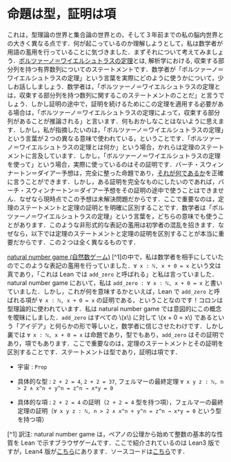<!-- # Propositions are types, proofs are terms. -->
# 命題は型，証明は項

<!-- This is where the world of type theory seriously diverges from the way things are set up in set theory, and also the way things were set up in my brain up until three years ago. In trying to understand what was going on here, I even realised that mathematicians take some liberties with their language here. Before we start, consider this. The [Bolzano-Weierstrass theorem](https://en.wikipedia.org/wiki/Bolzano%E2%80%93Weierstrass_theorem) is some statement in analysis about a bounded sequence having a convergent subsequence. I want to talk a little bit about how mathematicians use the phrase “Bolzano-Weierstrass theorem” in practice. A mathematician would say that the Bolzano-Weierstrass theorem is this statement about sequences having convergent subsequences. But if they are in the middle of a proof and need to apply it in order to continue with their proof, they say “by the Bolzano-Weierstrass theorem we deduce that there’s a convergent subsequence”. Nothing seems at all funny about any of this. But what I want to point out is that mathematicians are using the phrase “the Bolzano-Weierstrass theorem” in two different ways. When they say what it is, they are referring to the statement of the theorem. But when they say they’re using the Bolzano Weierstrass theorem, what they are actually using is its proof. The Birch and Swinnerton-Dyer conjecture is a perfectly well-formed true/false statement, you can certainly [say what it is](https://www.claymath.org/millennium-problems/birch-and-swinnerton-dyer-conjecture). But you can’t use the Birch and Swinnerton-Dyer conjecture in the middle of a proof of something else if you want your proof to be complete, because at the time of writing the conjecture is an unsolved problem. Making a clear distinction between the statement of a theorem, and the proof of a theorem, is important here. A mathematician might use the phrase “the Bolzano-Weierstrass theorem” to mean either concept. This informal abuse of notation can confuse beginners, because in the below it’s really important to be able to distinguish between a theorem statement, and a theorem proof; they are two very different things. -->

これは，型理論の世界と集合論の世界との，そして３年前までの私の脳内世界との大きく異なる点です．何が起こっているのか理解しようとして，私は数学者が用語の濫用を行っていることに気づきました．まずそれについて考えてみましょう．[ボルツァーノ＝ワイエルシュトラスの定理](https://en.wikipedia.org/wiki/Bolzano%E2%80%93Weierstrass_theorem)とは, 解析学における, 収束する部分列を持つ有界数列についてのステートメントです．数学者が「ボルツァーノ＝ワイエルシュトラスの定理」という言葉を実際にどのように使うかについて，少しお話ししましょう．数学者は，「ボルツァーノ＝ワイエルシュトラスの定理とは，収束する部分列を持つ数列に関するこのステートメントのことだ」と言うでしょう．しかし証明の途中で，証明を続けるためにこの定理を適用する必要がある場合は，「ボルツァーノ＝ワイエルシュトラスの定理によって，収束する部分列があることが推論される」と言います．何もおかしなことはないように思えます．しかし，私が指摘したいのは，「ボルツァーノ＝ワイエルシュトラスの定理」という言葉が２つの異なる意味で使われている，ということです．「ボルツァーノ＝ワイエルシュトラスの定理とは何か」という場合，かれらは定理のステートメントに言及しています．しかし，「ボルツァーノ＝ワイエルシュトラスの定理を使って」という場合，実際に使っているのはその証明です．バーチ・スウィンナートン＝ダイアー予想は，完全に整った命題であり，[それが何であるか](https://www.claymath.org/millennium-problems/birch-and-swinnerton-dyer-conjecture)を正確に言うことができます．しかし，ある証明を完全なものにしたいのであれば，バーチ・スウィンナートン＝ダイアー予想をその証明の途中で使うことはできません．なぜなら現時点でこの予想は未解決問題だからです．ここで重要なのは，定理のステートメントと定理の証明とを明確に区別することです．数学者は「ボルツァーノ＝ワイエルシュトラスの定理」という言葉を，どちらの意味でも使うことがあります．このような非形式的な表記の濫用は初学者の混乱を招きます．なぜなら，以下では定理のステートメントと定理の証明を区別することが本当に重要だからです．この２つは全く異なるものです．

<!-- In the [natural number game](http://wwwf.imperial.ac.uk/~buzzard/xena/natural_number_game/), I use this abuse of notation because I am trying to communicate to mathematicians. The statement `∀ x : ℕ, x + 0 = x` is a true statement, and I say things like “this is called `add_zero` in Lean”. In the natural number game I write statements such as `add_zero : ∀ x : ℕ, x + 0 = x`. But what this means is that the term called `add_zero` in Lean is a proof of `∀ x : ℕ, x + 0 = x`! The colon is being used in the type theory way. I am intentionally vague about this concept in the natural number game. I let mathematicians believe that `add_zero` is somehow equal to the “idea” that $x+0=x$ for all $x$. But what is going on under the hood is that `∀ x : ℕ, x + 0 = x` is a Proposition, which is a type, and `add_zero` is its proof, which is a term. Making a clear distinction between the statement of a theorem, and its proof, is important here. The statements are the types, the proofs are the terms. -->

[natural number game (自然数ゲーム)](http://wwwf.imperial.ac.uk/~buzzard/xena/natural_number_game/) [^1]の中で，私は数学者を相手にしていたのでこのような表記の濫用を行っていました．`∀ x : ℕ, x + 0 = x` という文は真であり，「これは Lean では `add_zero` と呼ばれる」と私は言っていました．natural number game において，私は `add_zero : ∀ x : ℕ, x + 0 = x` と書いていました．しかし，これが何を意味するかといえば，Lean で `add_zero` と呼ばれる項が `∀ x : ℕ, x + 0 = x` の証明である，ということなのです！コロンは型理論的に使われています．私は natural number game では意図的にこの概念を曖昧にしました．`add_zero` はすべての \\(x\\) に対して \\(x + 0 = x\\) であるという「アイデア」と何らかの形で等しいと，数学者に信じさせたわけです．しかし裏では `∀ x : ℕ, x + 0 = x` は命題であり，型でもあり，`add_zero` はその証明であり，項でもあります．ここで重要なのは，定理のステートメントとその証明を区別することです．ステートメントは型であり，証明は項です．

<!-- * Universe: `Prop` -->
* 宇宙 : `Prop`
<!-- * Examples of types: `2 + 2 = 4`, `2 + 2 = 37`, the statement of Fermat’s Last Theorem — `∀ x y z : ℕ, n > 2 ∧ x^n + y^n = z^n → x*y = 0`. -->
* 具体的な型 : `2 + 2 = 4`, `2 + 2 = 37`, フェルマーの最終定理 `∀ x y z : ℕ, n > 2 ∧ x^n + y^n = z^n → x*y = 0`
<!-- * Examples of terms: the proof that `2 + 2 = 4` (a term of type `2 + 2 = 4`), the proof of Fermat’s Last Theorem (a term of type `∀ x y z : ℕ, n > 2 ∧ x^n + y^n = z^n → x*y = 0`) -->
* 具体的な項 : `2 + 2 = 4` の証明（`2 + 2 = 4` 型を持つ項），フェルマーの最終定理の証明（`∀ x y z : ℕ, n > 2 ∧ x^n + y^n = z^n → x*y = 0` という型を持つ項）

[^1] 訳注: natural number game は，ペアノの公理から始めて整数の基本的な性質を Lean で示すブラウザゲームです．ここで紹介されているのは Lean3 版ですが，Lean4 版が[こちら](https://adam.math.hhu.de/#/g/hhu-adam/NNG4)にあります．ソースコードは[こちら](https://github.com/hhu-adam/NNG4)です．
